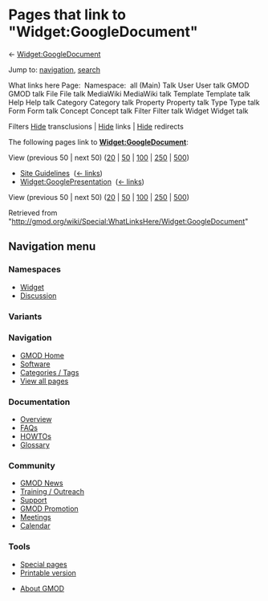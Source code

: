 <div id="mw-page-base" class="noprint">

</div>

<div id="mw-head-base" class="noprint">

</div>

<div id="content" class="mw-body" role="main">

<span id="top"></span>

<div id="mw-js-message" style="display:none;">

</div>



# <span dir="auto">Pages that link to "Widget:GoogleDocument"</span>

<div id="bodyContent">

<div id="contentSub">

←
[Widget:GoogleDocument](/wiki/Widget:GoogleDocument "Widget:GoogleDocument")

</div>

<div id="jump-to-nav" class="mw-jump">

Jump to: [navigation](#mw-navigation), [search](#p-search)

</div>

<div id="mw-content-text">

What links here Page:  Namespace:  all (Main) Talk User User talk GMOD
GMOD talk File File talk MediaWiki MediaWiki talk Template Template talk
Help Help talk Category Category talk Property Property talk Type Type
talk Form Form talk Concept Concept talk Filter Filter talk Widget
Widget talk

Filters
[Hide](/mediawiki/index.php?title=Special:WhatLinksHere/Widget:GoogleDocument&hidetrans=1 "Special:WhatLinksHere/Widget:GoogleDocument")
transclusions \|
[Hide](/mediawiki/index.php?title=Special:WhatLinksHere/Widget:GoogleDocument&hidelinks=1 "Special:WhatLinksHere/Widget:GoogleDocument")
links \|
[Hide](/mediawiki/index.php?title=Special:WhatLinksHere/Widget:GoogleDocument&hideredirs=1 "Special:WhatLinksHere/Widget:GoogleDocument")
redirects

The following pages link to
**[Widget:GoogleDocument](/wiki/Widget:GoogleDocument "Widget:GoogleDocument")**:

View (previous 50 \| next 50)
([20](/mediawiki/index.php?title=Special:WhatLinksHere/Widget:GoogleDocument&limit=20 "Special:WhatLinksHere/Widget:GoogleDocument")
\|
[50](/mediawiki/index.php?title=Special:WhatLinksHere/Widget:GoogleDocument&limit=50 "Special:WhatLinksHere/Widget:GoogleDocument")
\|
[100](/mediawiki/index.php?title=Special:WhatLinksHere/Widget:GoogleDocument&limit=100 "Special:WhatLinksHere/Widget:GoogleDocument")
\|
[250](/mediawiki/index.php?title=Special:WhatLinksHere/Widget:GoogleDocument&limit=250 "Special:WhatLinksHere/Widget:GoogleDocument")
\|
[500](/mediawiki/index.php?title=Special:WhatLinksHere/Widget:GoogleDocument&limit=500 "Special:WhatLinksHere/Widget:GoogleDocument"))

- [Site Guidelines](/wiki/Site_Guidelines "Site Guidelines") ‎
  <span class="mw-whatlinkshere-tools">([←
  links](/mediawiki/index.php?title=Special:WhatLinksHere&target=Site+Guidelines "Special:WhatLinksHere"))</span>
- [Widget:GooglePresentation](/wiki/Widget:GooglePresentation "Widget:GooglePresentation")
  ‎ <span class="mw-whatlinkshere-tools">([←
  links](/mediawiki/index.php?title=Special:WhatLinksHere&target=Widget%3AGooglePresentation "Special:WhatLinksHere"))</span>

View (previous 50 \| next 50)
([20](/mediawiki/index.php?title=Special:WhatLinksHere/Widget:GoogleDocument&limit=20 "Special:WhatLinksHere/Widget:GoogleDocument")
\|
[50](/mediawiki/index.php?title=Special:WhatLinksHere/Widget:GoogleDocument&limit=50 "Special:WhatLinksHere/Widget:GoogleDocument")
\|
[100](/mediawiki/index.php?title=Special:WhatLinksHere/Widget:GoogleDocument&limit=100 "Special:WhatLinksHere/Widget:GoogleDocument")
\|
[250](/mediawiki/index.php?title=Special:WhatLinksHere/Widget:GoogleDocument&limit=250 "Special:WhatLinksHere/Widget:GoogleDocument")
\|
[500](/mediawiki/index.php?title=Special:WhatLinksHere/Widget:GoogleDocument&limit=500 "Special:WhatLinksHere/Widget:GoogleDocument"))

</div>

<div class="printfooter">

Retrieved from
"<http://gmod.org/wiki/Special:WhatLinksHere/Widget:GoogleDocument>"

</div>

<div id="catlinks" class="catlinks catlinks-allhidden">

</div>

<div class="visualClear">

</div>

</div>

</div>

<div id="mw-navigation">

## Navigation menu

<div id="mw-head">



<div id="left-navigation">

<div id="p-namespaces" class="vectorTabs" role="navigation"
aria-labelledby="p-namespaces-label">

### Namespaces

- <span id="ca-nstab-widget">[Widget](/wiki/Widget:GoogleDocument)</span>
- <span id="ca-talk"><a
  href="/mediawiki/index.php?title=Widget_talk:GoogleDocument&amp;action=edit&amp;redlink=1"
  accesskey="t"
  title="Discussion about the content page [t]">Discussion</a></span>

</div>

<div id="p-variants" class="vectorMenu emptyPortlet" role="navigation"
aria-labelledby="p-variants-label">

### 

### Variants[](#)

<div class="menu">

</div>

</div>

</div>

<div id="right-navigation">





</div>



</div>

</div>

</div>

<div id="mw-panel">

<div id="p-logo" role="banner">

<a href="/wiki/Main_Page"
style="background-image: url(http://gmod.org/images/GMOD-cogs.png);"
title="Visit the main page"></a>

</div>

<div id="p-Navigation" class="portal" role="navigation"
aria-labelledby="p-Navigation-label">

### Navigation

<div class="body">

- <span id="n-GMOD-Home">[GMOD Home](/wiki/Main_Page)</span>
- <span id="n-Software">[Software](/wiki/GMOD_Components)</span>
- <span id="n-Categories-.2F-Tags">[Categories /
  Tags](/wiki/Categories)</span>
- <span id="n-View-all-pages">[View all
  pages](/wiki/Special:AllPages)</span>

</div>

</div>

<div id="p-Documentation" class="portal" role="navigation"
aria-labelledby="p-Documentation-label">

### Documentation

<div class="body">

- <span id="n-Overview">[Overview](/wiki/Overview)</span>
- <span id="n-FAQs">[FAQs](/wiki/Category:FAQ)</span>
- <span id="n-HOWTOs">[HOWTOs](/wiki/Category:HOWTO)</span>
- <span id="n-Glossary">[Glossary](/wiki/Glossary)</span>

</div>

</div>

<div id="p-Community" class="portal" role="navigation"
aria-labelledby="p-Community-label">

### Community

<div class="body">

- <span id="n-GMOD-News">[GMOD News](/wiki/GMOD_News)</span>
- <span id="n-Training-.2F-Outreach">[Training /
  Outreach](/wiki/Training_and_Outreach)</span>
- <span id="n-Support">[Support](/wiki/Support)</span>
- <span id="n-GMOD-Promotion">[GMOD
  Promotion](/wiki/GMOD_Promotion)</span>
- <span id="n-Meetings">[Meetings](/wiki/Meetings)</span>
- <span id="n-Calendar">[Calendar](/wiki/Calendar)</span>

</div>

</div>

<div id="p-tb" class="portal" role="navigation"
aria-labelledby="p-tb-label">

### Tools

<div class="body">

- <span id="t-specialpages"><a href="/wiki/Special:SpecialPages" accesskey="q"
  title="A list of all special pages [q]">Special pages</a></span>
- <span id="t-print"><a
  href="/mediawiki/index.php?title=Special:WhatLinksHere/Widget:GoogleDocument&amp;printable=yes"
  rel="alternate" accesskey="p"
  title="Printable version of this page [p]">Printable version</a></span>

</div>

</div>

</div>

</div>

<div id="footer" role="contentinfo">

- <span id="footer-places-about">[About
  GMOD](/wiki/GMOD:About "GMOD:About")</span>

<!-- -->






</div>
